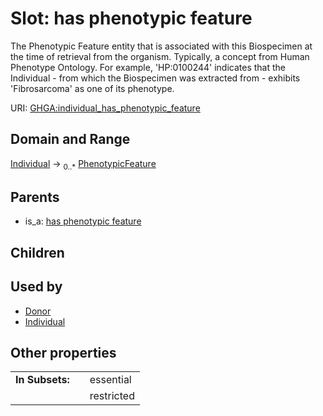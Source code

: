 
# Slot: has phenotypic feature


The Phenotypic Feature entity that is associated with this Biospecimen at the time of retrieval from the organism. Typically, a concept from Human Phenotype Ontology. For example, 'HP:0100244' indicates that the Individual - from which the Biospecimen was extracted from - exhibits 'Fibrosarcoma' as one of its phenotype.

URI: [GHGA:individual_has_phenotypic_feature](https://w3id.org/GHGA/individual_has_phenotypic_feature)


## Domain and Range

[Individual](Individual.md) &#8594;  <sub>0..\*</sub> [PhenotypicFeature](PhenotypicFeature.md)

## Parents

 *  is_a: [has phenotypic feature](has_phenotypic_feature.md)

## Children


## Used by

 * [Donor](Donor.md)
 * [Individual](Individual.md)

## Other properties

|  |  |  |
| --- | --- | --- |
| **In Subsets:** | | essential |
|  | | restricted |

